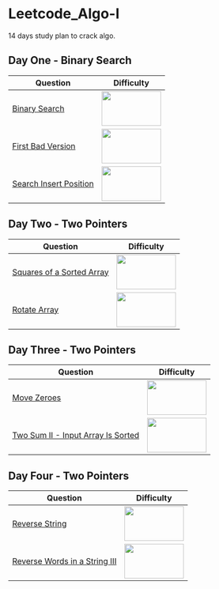 # Leetcode_Algo-I
14 days study plan to crack algo. 

## Day One - Binary Search

| Question      | Difficulty | 
| ----------- | ----------- | 
| [Binary Search](https://leetcode.com/problems/binary-search/) | <img src="https://github.com/hagarbarakat/Yelp-Questions/blob/main/Difficulty/Easy.png" width="120" height="70">| 
| [First Bad Version](https://leetcode.com/problems/first-bad-version/) | <img src="https://github.com/hagarbarakat/Yelp-Questions/blob/main/Difficulty/Easy_grey.png" width="120" height="70"> |
|[Search Insert Position](https://leetcode.com/problems/search-insert-position/) | <img src="https://github.com/hagarbarakat/Yelp-Questions/blob/main/Difficulty/Easy.png" width="120" height="70"> | 

## Day Two - Two Pointers

| Question      | Difficulty |
| ----------- | ----------- |
|  [Squares of a Sorted Array](https://leetcode.com/problems/squares-of-a-sorted-array/) | <img src="https://github.com/hagarbarakat/Yelp-Questions/blob/main/Difficulty/Easy.png" width="120" height="70">|
|  [Rotate Array](https://leetcode.com/problems/rotate-array/) | <img src="https://github.com/hagarbarakat/Yelp-Questions/blob/main/Difficulty/Medium_grey.png" width="120" height="70"> |

## Day Three - Two Pointers
| Question      | Difficulty |
| ----------- | ----------- |
|  [Move Zeroes](https://leetcode.com/problems/move-zeroes/) | <img src="https://github.com/hagarbarakat/Yelp-Questions/blob/main/Difficulty/Easy.png" width="120" height="70">|
|  [Two Sum II - Input Array Is Sorted](https://leetcode.com/problems/two-sum-ii-input-array-is-sorted/) | <img src="https://github.com/hagarbarakat/Yelp-Questions/blob/main/Difficulty/Easy_grey.png" width="120" height="70"> |

## Day Four - Two Pointers
| Question      | Difficulty |
| ----------- | ----------- |
|  [Reverse String](https://leetcode.com/problems/reverse-string/) | <img src="https://github.com/hagarbarakat/Yelp-Questions/blob/main/Difficulty/Easy.png" width="120" height="70">|
|  [Reverse Words in a String III](https://leetcode.com/problems/reverse-words-in-a-string-iii/) | <img src="https://github.com/hagarbarakat/Yelp-Questions/blob/main/Difficulty/Easy_grey.png" width="120" height="70"> |
